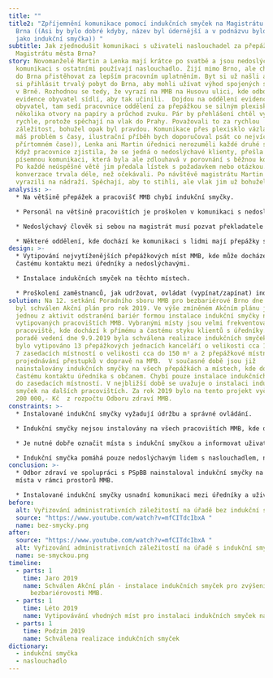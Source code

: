 ```yaml
---
title: ""
title2: "Zpříjemnění komunikace pomocí indukčních smyček na Magistrátu města
  Brna ((Asi by bylo dobré kdyby, název byl údernější a v podnázvu bylo něco
  jako indukční smyčka)) "
subtitle: Jak zjednodušit komunikaci s uživateli naslouchadel za přepážkami na
  Magistrátu města Brna?
story: Novomanželé Martin a Lenka mají krátce po svatbě a jsou nedoslýchaví. Pro
  komunikaci s ostatními používají naslouchadlo. Žijí mimo Brno, ale chtějí se
  do Brna přistěhovat za lepším pracovním uplatněním. Byt si už našli a chtějí
  si přihlásit trvalý pobyt do Brna, aby mohli užívat výhod spojených s bydlením
  v Brně. Rozhodnou se tedy, že vyrazí na MMB na Husovu ulici, kde odbor
  evidence obyvatel sídlí, aby tak učinili.  Dojdou na oddělení evidence
  obyvatel, tam sedí pracovnice oddělení za přepážkou se silným plexisklem a
  několika otvory na papíry a průchod zvuku. Pár by přehlášení chtěl vyřídit
  rychle, protože spěchají na vlak do Prahy. Považovali to za rychlou
  záležitost, bohužel opak byl pravdou. Komunikace přes plexisklo vázla ((zase
  máš problém s časy, ilustrační příběh bych doporučoval psát co nejvíce v
  přírtomném čase)), Lenka ani Martin úřednici nerozuměli každé druhé slovo.
  Když pracovnice zjistila, že se jedná o nedoslýchavé klienty, přešla na
  písemnou komunikaci, která byla ale zdlouhavá v porovnání s běžnou komunikací.
  Po každé neúspěšné větě jim předala lístek s požadavkem nebo otázkou. Celá
  konverzace trvala déle, než očekávali. Po návštěvě magistrátu Martin s Lenkou
  vyrazili na nádraží. Spěchají, aby to stihli, ale vlak jim už bohužel ujel.
analysis: >-
  * Na většině přepážek a pracovišť MMB chybí indukční smyčky.

  * Personál na většině pracovištích je proškolen v komunikaci s nedoslýchavým člověkem, ale komunikace trvá zbytečně dlouho.

  * Nedoslýchavý člověk si sebou na magistrát musí pozvat překladatele do znakového jazyka. ((pozor s timhle opatrně, děláš pasport o indukční smyčce, to je něco úplně jiného než český znakový jazyk, většina lidí, co mají naslouchadlo neumí český znakový jazyk, tohle bych sem vůbec nepletl))

  * Některé oddělení, kde dochází ke komunikaci s lidmi mají přepážky s instalovanými plexiskly, které brání bezproblémové komunikaci. ((to pdstatné je že snižují slyšitelnost a možnost odezírání, na tom bych to stavěl))
design: >-
  * Vytipování nejvytíženějších přepážkových míst MMB, kde může docházet k
  častému kontaktu mezi úředníky a nedoslýchavými.

  * Instalace indukčních smyček na těchto místech.

  * Proškolení zaměstnanců, jak udržovat, ovládat (vypínat/zapínat) indukční smyčku.
solution: Na 12. setkání Poradního sboru MMB pro bezbariérové Brno dne 21.3.2019
  byl schválen Akční plán pro rok 2019. Ve výše zmíněném Akčním plánu je právě
  jednou z aktivit odstranění bariér formou instalace indukční smyčky na
  vytipovaných pracovištích MMB. Vybranými místy jsou velmi frekventovaná
  pracoviště, kde dochází k přímému a častému styku klientů s úředníky. Na
  poradě vedení dne 9.9.2019 byla schválena realizace indukčních smyček. Celkově
  bylo vytipováno 13 přepážkových jednacích kanceláří o velikosti cca 10-40 m²,
  7 zasedacích místností o velikosti cca do 150 m² a 2 přepážkové místnosti
  projednávání přestupků v dopravě na MPB.  V současné době jsou již
  nainstalovány indukčních smyčky na všech přepážkách a místech, kde dochází k
  častému kontaktu úředníka s občanem. Chybí pouze instalace indukčních smyček
  do zasedacích místností. V nejbližší době se uvažuje o instalaci indukčních
  smyček na dalších pracovištích. Za rok 2019 bylo na tento projekt vyčleněno
  200 000,- Kč  z rozpočtu Odboru zdraví MMB.
constraints: >-
  * Instalované indukční smyčky vyžadují údržbu a správné ovládání.

  * Indukční smyčky nejsou instalovány na všech pracovištích MMB, kde dochází ke kontaktu mezi úředníkem a občanem.

  * Je nutné dobře označit místa s indukční smyčkou a informovat uživatele naslouchadla.

  * Indukční smyčka pomáhá pouze nedoslýchavým lidem s naslouchadlem, nikoliv všem lidem se sluchovým znevýhodněním.
conclusion: >-
  * Odbor zdraví ve spolupráci s PSpBB nainstaloval indukční smyčky na vybrané
  místa v rámci prostorů MMB.

  * Instalované indukční smyčky usnadní komunikaci mezi úředníky a uživateli naslouchadla, díky čemuž bude vyřizování administrativních záležitostí snadnější
before:
  alt: Vyřizování administrativních záležitostí na úřadě bez indukční smyčky
  source: "https://www.youtube.com/watch?v=mfCITdcIbxA "
  name: bez-smycky.png
after:
  source: "https://www.youtube.com/watch?v=mfCITdcIbxA "
  alt: Vyřizování administrativních záležitostí na úřadě s indukční smyčkou
  name: se-smyckou.png
timeline:
  - parts: 1
    time: Jaro 2019
    name: Schválen Akční plán - instalace indukčních smyček pro zvýšení
      bezbariérovosti MMB.
  - parts: 1
    time: Léto 2019
    name: Vytipovávání vhodných míst pro instalaci indukčních smyček na odborech MMB.
  - parts: 1
    time: Podzim 2019
    name: Schválena realizace indukčních smyček
dictionary:
  - indukční smyčka
  - naslouchadlo
---
```

